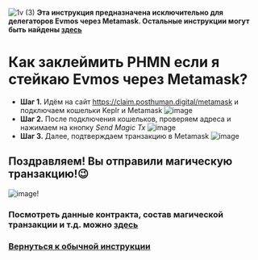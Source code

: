 ![1v (3)](https://user-images.githubusercontent.com/92199696/208287099-4ec6e92b-1156-408e-a119-082023a1f060.png)
 **Эта инструкция предназначена исключительно для делегаторов Evmos через Metamask. Остальные инструкции могут быть найдены [здесь](https://github.com/Validator-POSTHUMAN/PHMN-Claim)**
<br/>
# Как заклеймить PHMN если я стейкаю Evmos через Metamask?
- **Шаг 1.** Идём на сайт https://claim.posthuman.digital/metamask и подключаем кошельки Keplr и Metamask
![image](https://user-images.githubusercontent.com/92199696/208287283-96902346-d5ea-4d1e-bb53-79c5c4d866e5.png) <br/>
- **Шаг 2.** После подключения кошельков, проверяем адреса и нажимаем на кнопку *Send Magic Tx* 
![image](https://user-images.githubusercontent.com/92199696/208287442-bf5aa37d-6fc1-4142-b947-fad449b4f51c.png) <br/> 
- **Шаг 3.** Далее, подтверждаем транзакцию в Metamask
![image](https://user-images.githubusercontent.com/92199696/208287621-6ad947f6-fb10-47fe-87c3-93c22bea5408.png)
## Поздравляем! Вы отправили магическую транзакцию!😉
![image](https://user-images.githubusercontent.com/92199696/208287720-ae6f9cdd-f645-4077-91e4-66600eb9b4e5.png)! 
### Посмотреть данные контракта, состав магической транзакции и т.д. можно [здесь](https://blockscout.evmos.org/address/0xdb41965Dd2ca8214F913809C4429B18b8C50a1b0)
### [Вернуться к обычной инструкции](https://github.com/Validator-POSTHUMAN/PHMN-Claim/blob/main/Ru.md)

